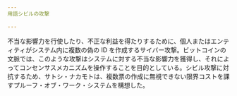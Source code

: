 ```yaml
---
用語シビルの攻撃

---
```

不当な影響力を行使したり、不正な利益を得たりするために、個人またはエンティティがシステム内に複数の偽の ID を作成するサイバー攻撃。ビットコインの文脈では、このような攻撃はシステムに対する不当な影響力を獲得し、それによってコンセンサスメカニズムを操作することを目的としている。シビル攻撃に対抗するため、サトシ・ナカモトは、複数票の作成に無視できない限界コストを課すプルーフ・オブ・ワーク・システムを構想した。